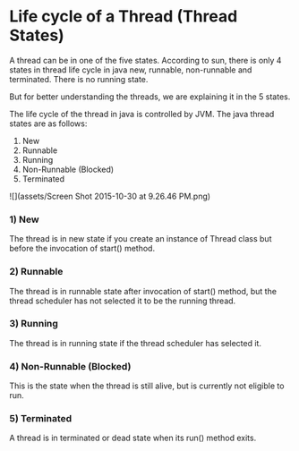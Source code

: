 # Life cycle of a Thread (Thread States)

A thread can be in one of the five states. According to sun, there is only 4 states in thread life cycle in java new, runnable, non-runnable and terminated. There is no running state.

But for better understanding the threads, we are explaining it in the 5 states.

The life cycle of the thread in java is controlled by JVM. The java thread states are as follows:

1. New
2. Runnable
3. Running
4. Non-Runnable (Blocked)
5. Terminated

![](assets/Screen Shot 2015-10-30 at 9.26.46 PM.png)

### 1) New

The thread is in new state if you create an instance of Thread class but before the invocation of start() method.

### 2) Runnable

The thread is in runnable state after invocation of start() method, but the thread scheduler has not selected it to be the running thread.

### 3) Running

The thread is in running state if the thread scheduler has selected it.

### 4) Non-Runnable (Blocked)

This is the state when the thread is still alive, but is currently not eligible to run.

### 5) Terminated

A thread is in terminated or dead state when its run() method exits.
